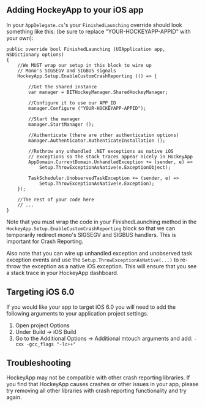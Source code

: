 ## Adding HockeyApp to your iOS app

In your `AppDelegate.cs`'s your `FinishedLaunching` override should look something like this: (be sure to replace "YOUR-HOCKEYAPP-APPID" with your own):

```
public override bool FinishedLaunching (UIApplication app, NSDictionary options)
{
	//We MUST wrap our setup in this block to wire up
	// Mono's SIGSEGV and SIGBUS signals
	HockeyApp.Setup.EnableCustomCrashReporting (() => {

		//Get the shared instance
		var manager = BITHockeyManager.SharedHockeyManager;

		//Configure it to use our APP_ID
		manager.Configure ("YOUR-HOCKEYAPP-APPID");

		//Start the manager
		manager.StartManager ();

		//Authenticate (there are other authentication options)
		manager.Authenticator.AuthenticateInstallation ();
		
		//Rethrow any unhandled .NET exceptions as native iOS 
		// exceptions so the stack traces appear nicely in HockeyApp
		AppDomain.CurrentDomain.UnhandledException += (sender, e) => 
			Setup.ThrowExceptionAsNative(e.ExceptionObject);

		TaskScheduler.UnobservedTaskException += (sender, e) => 
			Setup.ThrowExceptionAsNative(e.Exception);
	});

	//The rest of your code here
	// ...
}
```

Note that you must wrap the code in your FinishedLaunching method in the `HockeyApp.Setup.EnableCustomCrashReporting` block so that we can temporarily redirect mono's SIGSEGV and SIGBUS handlers.  This is important for Crash Reporting.

Also note that you can wire up unhandled exception and unobserved task exception events and use the `Setup.ThrowExceptionAsNative(...)` to re-throw the exception as a native iOS exception.  This will ensure that you see a stack trace in your HockeyApp dashboard.


## Targeting iOS 6.0
If you would like your app to target iOS 6.0 you will need to add the following arguments to your application project settings.

1. Open project Options
2. Under Build -> iOS Build
3. Go to the Additional Options -> Additional mtouch arguments and add:
   `-cxx -gcc_flags "-lc++"`
   

## Troubleshooting

HockeyApp may not be compatible with other crash reporting libraries.  If you find that HockeyApp causes crashes or other issues in your app, please try removing all other libraries with crash reporting functionality and try again.
